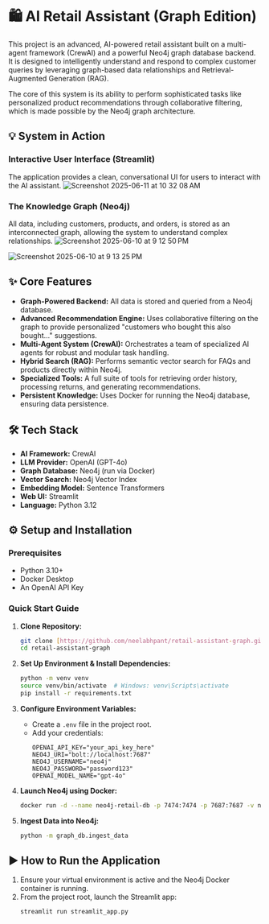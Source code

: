 # 🛍️ AI Retail Assistant (Graph Edition)

This project is an advanced, AI-powered retail assistant built on a multi-agent framework (CrewAI) and a powerful Neo4j graph database backend. It is designed to intelligently understand and respond to complex customer queries by leveraging graph-based data relationships and Retrieval-Augmented Generation (RAG).

The core of this system is its ability to perform sophisticated tasks like personalized product recommendations through collaborative filtering, which is made possible by the Neo4j graph architecture.

## 💡 System in Action

### Interactive User Interface (Streamlit)
The application provides a clean, conversational UI for users to interact with the AI assistant.
![Screenshot 2025-06-11 at 10 32 08 AM](https://github.com/user-attachments/assets/a8dd9d23-688f-4c12-93c2-0b2324ffe596)



### The Knowledge Graph (Neo4j)
All data, including customers, products, and orders, is stored as an interconnected graph, allowing the system to understand complex relationships.
![Screenshot 2025-06-10 at 9 12 50 PM](https://github.com/user-attachments/assets/1bf021bc-52db-42db-9315-a0dd38fcc5eb)

![Screenshot 2025-06-10 at 9 13 25 PM](https://github.com/user-attachments/assets/28f0a2b4-d74f-41d6-8d51-bfe700257485)


## ✨ Core Features

* **Graph-Powered Backend:** All data is stored and queried from a Neo4j database.
* **Advanced Recommendation Engine:** Uses collaborative filtering on the graph to provide personalized "customers who bought this also bought..." suggestions.
* **Multi-Agent System (CrewAI):** Orchestrates a team of specialized AI agents for robust and modular task handling.
* **Hybrid Search (RAG):** Performs semantic vector search for FAQs and products directly within Neo4j.
* **Specialized Tools:** A full suite of tools for retrieving order history, processing returns, and generating recommendations.
* **Persistent Knowledge:** Uses Docker for running the Neo4j database, ensuring data persistence.

## 🛠️ Tech Stack

* **AI Framework:** CrewAI
* **LLM Provider:** OpenAI (GPT-4o)
* **Graph Database:** Neo4j (run via Docker)
* **Vector Search:** Neo4j Vector Index
* **Embedding Model:** Sentence Transformers
* **Web UI:** Streamlit
* **Language:** Python 3.12

## ⚙️ Setup and Installation

### Prerequisites

* Python 3.10+
* Docker Desktop
* An OpenAI API Key

### Quick Start Guide

1.  **Clone Repository:**
    ```bash
    git clone [https://github.com/neelabhpant/retail-assistant-graph.git](https://github.com/neelabhpant/retail-assistant-graph.git)
    cd retail-assistant-graph
    ```

2.  **Set Up Environment & Install Dependencies:**
    ```bash
    python -m venv venv
    source venv/bin/activate  # Windows: venv\Scripts\activate
    pip install -r requirements.txt
    ```

3.  **Configure Environment Variables:**
    * Create a `.env` file in the project root.
    * Add your credentials:
        ```env
        OPENAI_API_KEY="your_api_key_here"
        NEO4J_URI="bolt://localhost:7687"
        NEO4J_USERNAME="neo4j"
        NEO4J_PASSWORD="password123"
        OPENAI_MODEL_NAME="gpt-4o"
        ```

4.  **Launch Neo4j using Docker:**
    ```bash
    docker run -d --name neo4j-retail-db -p 7474:7474 -p 7687:7687 -v neo4j_retail_data:/data -e NEO4J_AUTH=neo4j/password123 neo4j:latest
    ```

5.  **Ingest Data into Neo4j:**
    ```bash
    python -m graph_db.ingest_data
    ```

## ▶️ How to Run the Application

1.  Ensure your virtual environment is active and the Neo4j Docker container is running.
2.  From the project root, launch the Streamlit app:
    ```bash
    streamlit run streamlit_app.py
    ```

